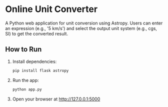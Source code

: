 # Online Unit Converter

A Python web application for unit conversion using Astropy. Users can enter an expression (e.g., '5 km/s') and select the output unit system (e.g., cgs, SI) to get the converted result.

## How to Run
1. Install dependencies:
   ```bash
   pip install flask astropy
   ```
2. Run the app:
   ```bash
   python app.py
   ```
3. Open your browser at http://127.0.0.1:5000
